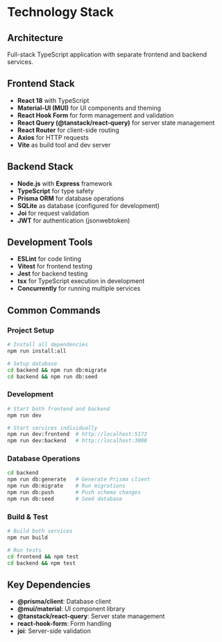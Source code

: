 # Technology Stack

## Architecture
Full-stack TypeScript application with separate frontend and backend services.

## Frontend Stack
- **React 18** with TypeScript
- **Material-UI (MUI)** for UI components and theming
- **React Hook Form** for form management and validation
- **React Query (@tanstack/react-query)** for server state management
- **React Router** for client-side routing
- **Axios** for HTTP requests
- **Vite** as build tool and dev server

## Backend Stack
- **Node.js** with **Express** framework
- **TypeScript** for type safety
- **Prisma ORM** for database operations
- **SQLite** as database (configured for development)
- **Joi** for request validation
- **JWT** for authentication (jsonwebtoken)

## Development Tools
- **ESLint** for code linting
- **Vitest** for frontend testing
- **Jest** for backend testing
- **tsx** for TypeScript execution in development
- **Concurrently** for running multiple services

## Common Commands

### Project Setup
```bash
# Install all dependencies
npm run install:all

# Setup database
cd backend && npm run db:migrate
cd backend && npm run db:seed
```

### Development
```bash
# Start both frontend and backend
npm run dev

# Start services individually
npm run dev:frontend  # http://localhost:5173
npm run dev:backend   # http://localhost:3000
```

### Database Operations
```bash
cd backend
npm run db:generate   # Generate Prisma client
npm run db:migrate    # Run migrations
npm run db:push       # Push schema changes
npm run db:seed       # Seed database
```

### Build & Test
```bash
# Build both services
npm run build

# Run tests
cd frontend && npm test
cd backend && npm test
```

## Key Dependencies
- **@prisma/client**: Database client
- **@mui/material**: UI component library
- **@tanstack/react-query**: Server state management
- **react-hook-form**: Form handling
- **joi**: Server-side validation